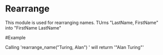 Rearrange
=========

This module is used for rearranging names.
TUrns "LastName, FirstName" into "FirstName LastName"

#Example

Calling 'rearrange_name("Turing, Alan") ' will returm '"Alan Turing"'
